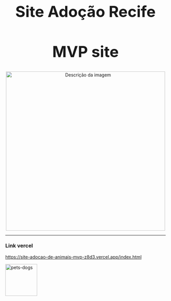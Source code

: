 <div align="center">   <h1 style="font-size: 3rem;" ><strong>Site Adoção Recife  </strong></h1>


  <h1 style="font-size: 3rem;" ><strong>MVP site </strong></h1>
 
  






  <img src="https://github.com/user-attachments/assets/022a9af6-7904-491b-ba06-2402400db3d1" alt="Descrição da imagem" width="500">
</div>






---

### Link vercel
https://site-adocao-de-animais-mvp-z8d3.vercel.app/index.html
<div align="leaft">
  <img src="https://github.com/user-attachments/assets/ced9ebdb-4112-4dd2-9f90-446c9d4c3087" alt="pets-dogs" width="100">
</div>